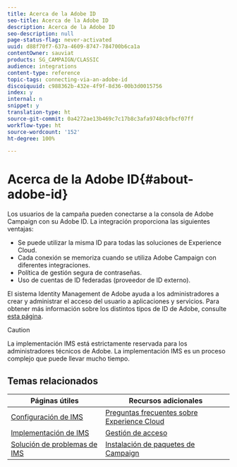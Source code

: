 ```yaml
---
title: Acerca de la Adobe ID
seo-title: Acerca de la Adobe ID
description: Acerca de la Adobe ID
seo-description: null
page-status-flag: never-activated
uuid: d88f70f7-637a-4609-8747-784700b6ca1a
contentOwner: sauviat
products: SG_CAMPAIGN/CLASSIC
audience: integrations
content-type: reference
topic-tags: connecting-via-an-adobe-id
discoiquuid: c988362b-432e-4f9f-8d36-00b3d0015756
index: y
internal: n
snippet: y
translation-type: ht
source-git-commit: 0a4272ae13b469c7c17b8c3afa9748cbfbcf07ff
workflow-type: ht
source-wordcount: '152'
ht-degree: 100%

---
```



# Acerca de la Adobe ID{#about-adobe-id}

Los usuarios de la campaña pueden conectarse a la consola de Adobe Campaign con su Adobe ID. La integración proporciona las siguientes ventajas:

* Se puede utilizar la misma ID para todas las soluciones de Experience Cloud.
* Cada conexión se memoriza cuando se utiliza Adobe Campaign con diferentes integraciones.
* Política de gestión segura de contraseñas.
* Uso de cuentas de ID federadas (proveedor de ID externo).

El sistema Identity Management de Adobe ayuda a los administradores a crear y administrar el acceso del usuario a aplicaciones y servicios. Para obtener más información sobre los distintos tipos de ID de Adobe, consulte [esta página](https://helpx.adobe.com/es/enterprise/using/identity.html).

>[!CAUTION]
>
>La implementación IMS está estrictamente reservada para los administradores técnicos de Adobe. La implementación IMS es un proceso complejo que puede llevar mucho tiempo.

## Temas relacionados

| Páginas útiles | Recursos adicionales |
|---|---|
| [Configuración de IMS](../../integrations/using/configuring-ims.md) | [Preguntas frecuentes sobre Experience Cloud](https://docs.adobe.com/content/help/es-ES/core-services/interface/manage-users-and-products/faq.html) |
| [Implementación de IMS](../../integrations/using/implementing-ims.md) | [Gestión de acceso](../../platform/using/access-management.md) |
| [Solución de problemas de IMS](../../integrations/using/ims-troubleshooting.md) | [Instalación de paquetes de Campaign](../../installation/using/installing-campaign-standard-packages.md) |

